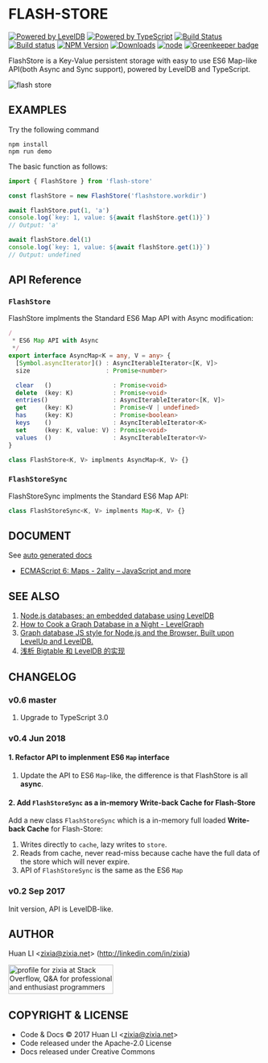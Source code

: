 # FLASH-STORE

[![Powered by LevelDB](https://img.shields.io/badge/Powered%20By-LevelDB-green.svg)](https://leveldb.org/)
[![Powered by TypeScript](https://img.shields.io/badge/Powered%20By-TypeScript-blue.svg)](https://www.typescriptlang.org/)
[![Build Status](https://travis-ci.com/zixia/flash-store.svg?branch=master)](https://travis-ci.com/zixia/flash-store)
[![Build status](https://ci.appveyor.com/api/projects/status/avwx4bnldox01870?svg=true)](https://ci.appveyor.com/project/zixia/flash-store)
[![NPM Version](https://badge.fury.io/js/flash-store.svg)](https://badge.fury.io/js/flash-store)
[![Downloads](http://img.shields.io/npm/dm/flash-store.svg?style=flat-square)](https://npmjs.org/package/flash-store)
[![node](https://img.shields.io/node/v/flash-store.svg?maxAge=604800)](https://nodejs.org/) [![Greenkeeper badge](https://badges.greenkeeper.io/zixia/flash-store.svg)](https://greenkeeper.io/)

FlashStore is a Key-Value persistent storage with easy to use ES6 Map-like API(both Async and Sync support), powered by LevelDB and TypeScript.

![flash store](https://zixia.github.io/flash-store/images/flash-store.png)

## EXAMPLES

Try the following command

```shell
npm install
npm run demo
```

The basic function as follows:

```ts
import { FlashStore } from 'flash-store'

const flashStore = new FlashStore('flashstore.workdir')

await flashStore.put(1, 'a')
console.log(`key: 1, value: ${await flashStore.get(1)}`)
// Output: 'a'

await flashStore.del(1)
console.log(`key: 1, value: ${await flashStore.get(1)}`)
// Output: undefined
```

## API Reference

### `FlashStore`

FlashStore implments the Standard ES6 Map API with Async modification:

```ts
/
 * ES6 Map API with Async
 */
export interface AsyncMap<K = any, V = any> {
  [Symbol.asyncIterator]() : AsyncIterableIterator<[K, V]>
  size                     : Promise<number>

  clear   ()                 : Promise<void>
  delete  (key: K)           : Promise<void>
  entries()                  : AsyncIterableIterator<[K, V]>
  get     (key: K)           : Promise<V | undefined>
  has     (key: K)           : Promise<boolean>
  keys    ()                 : AsyncIterableIterator<K>
  set     (key: K, value: V) : Promise<void>
  values  ()                 : AsyncIterableIterator<V>
}

class FlashStore<K, V> implments AsyncMap<K, V> {}
```

### `FlashStoreSync`

FlashStoreSync implments the Standard ES6 Map API:

```ts
class FlashStoreSync<K, V> implments Map<K, V> {}
```

## DOCUMENT

See [auto generated docs](https://zixia.github.io/flash-store)

* [ECMAScript 6: Maps - 2ality – JavaScript and more](http://2ality.com/2015/01/es6-maps-sets.html)

## SEE ALSO

1. [Node.js databases: an embedded database using LevelDB](https://blog.yld.io/2016/10/24/node-js-databases-an-embedded-database-using-leveldb)
1. [How to Cook a Graph Database in a Night - LevelGraph](http://nodejsconfit.levelgraph.io/)
1. [Graph database JS style for Node.js and the Browser. Built upon LevelUp and LevelDB.](https://github.com/levelgraph/levelgraph)
1. [浅析 Bigtable 和 LevelDB 的实现](http://draveness.me/bigtable-leveldb.html)

## CHANGELOG

### v0.6 master

1. Upgrade to TypeScript 3.0

### v0.4 Jun 2018

#### 1. Refactor API to implenment ES6 `Map` interface

1. Update the API to ES6 `Map`-like, the difference is that FlashStore is all **async**.

#### 2. Add `FlashStoreSync` as a in-memory **Write-back Cache** for Flash-Store

Add a new class `FlashStoreSync` which is a in-memory full loaded **Write-back Cache** for Flash-Store:

1. Writes directly to `cache`, lazy writes to `store`.
1. Reads from cache, never read-miss because cache have the full data of the store which will never expire.
1. API of `FlashStoreSync` is the same as the ES6 `Map`

### v0.2 Sep 2017

Init version, API is LevelDB-like.

## AUTHOR

Huan LI \<zixia@zixia.net\> (http://linkedin.com/in/zixia)

<a href="http://stackoverflow.com/users/1123955/zixia">
  <img src="http://stackoverflow.com/users/flair/1123955.png" width="208" height="58" alt="profile for zixia at Stack Overflow, Q&amp;A for professional and enthusiast programmers" title="profile for zixia at Stack Overflow, Q&amp;A for professional and enthusiast programmers">
</a>

## COPYRIGHT & LICENSE

* Code & Docs © 2017 Huan LI \<zixia@zixia.net\>
* Code released under the Apache-2.0 License
* Docs released under Creative Commons

